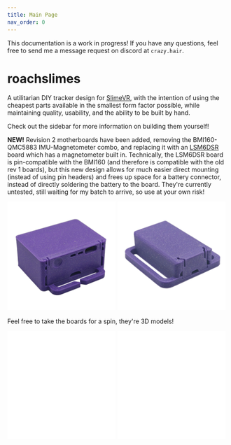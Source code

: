 ```yaml
---
title: Main Page
nav_order: 0
---
```


This documentation is a work in progress! If you have any questions, feel free to send me a message request on discord at `crazy.hair`.

# roachslimes

A utilitarian DIY tracker design for [SlimeVR](https://docs.slimevr.dev/), with the intention of using the cheapest parts available in the smallest form factor possible, while maintaining quality, usability, and the ability to be built by hand.

Check out the sidebar for more information on building them yourself!

**NEW!** Revision 2 motherboards have been added, removing the BMI160-QMC5883 IMU-Magnetometer combo, and replacing it with an [LSM6DSR](https://moffshop.deyta.de/products/lsm6dsr) board which has a magnetometer built in. Technically, the LSM6DSR board is pin-compatible with the BMI160 (and therefore is compatible with the old rev 1 boards), but this new design allows for much easier direct mounting (instead of using pin headers) and frees up space for a battery connector, instead of directly soldering the battery to the board. They're currently untested, still waiting for my batch to arrive, so use at your own risk!

<img style="width:49%" src="images/mobo_assembled_3.webp"> <img style="width:49%" src="images/dabo_assembled_1.webp"> <br>

Feel free to take the boards for a spin, they're 3D models!

<iframe src="rendering/mobo_viewer.html" name="mobo_viewer" scrolling="no" frameborder="1" marginheight="0px" marginwidth="0px" style="width:49%; aspect-ratio:1/1; border-width: 0" allowfullscreen></iframe>
<iframe src="rendering/dabo_viewer.html" name="dabo_viewer" scrolling="no" frameborder="1" marginheight="0px" marginwidth="0px" style="width:49%; aspect-ratio:1/1; border-width: 0" allowfullscreen></iframe>